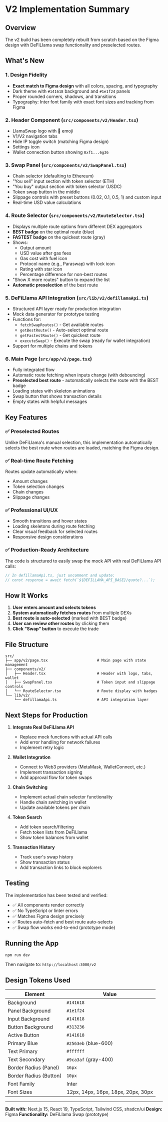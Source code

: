 # V2 Implementation Summary

## Overview
The v2 build has been completely rebuilt from scratch based on the Figma design with DeFiLlama swap functionality and preselected routes.

## What's New

### 1. **Design Fidelity**
- **Exact match to Figma design** with all colors, spacing, and typography
- Dark theme with `#141618` background and `#1e1f24` panels
- Proper rounded corners, shadows, and transitions
- Typography: Inter font family with exact font sizes and tracking from Figma

### 2. **Header Component** (`src/components/v2/Header.tsx`)
- LlamaSwap logo with 🦙 emoji
- V1/V2 navigation tabs
- Hide IP toggle switch (matching Figma design)
- Settings icon
- Wallet connection button showing `0xf1...6g36`

### 3. **Swap Panel** (`src/components/v2/SwapPanel.tsx`)
- Chain selector (defaulting to Ethereum)
- "You sell" input section with token selector (ETH)
- "You buy" output section with token selector (USDC)
- Token swap button in the middle
- Slippage controls with preset buttons (0.02, 0.1, 0.5, 1) and custom input
- Real-time USD value calculations

### 4. **Route Selector** (`src/components/v2/RouteSelector.tsx`)
- Displays multiple route options from different DEX aggregators
- **BEST badge** on the optimal route (blue)
- **FASTEST badge** on the quickest route (gray)
- Shows:
  - Output amount
  - USD value after gas fees
  - Gas cost with fuel icon
  - Protocol name (e.g., Paraswap) with lock icon
  - Rating with star icon
  - Percentage difference for non-best routes
- "Show X more routes" button to expand the list
- **Automatic preselection** of the best route

### 5. **DeFiLlama API Integration** (`src/lib/v2/defillamaApi.ts`)
- Structured API layer ready for production integration
- Mock data generator for prototype testing
- Functions for:
  - `fetchSwapRoutes()` - Get available routes
  - `getBestRoute()` - Auto-select optimal route
  - `getFastestRoute()` - Get quickest route
  - `executeSwap()` - Execute the swap (ready for wallet integration)
- Support for multiple chains and tokens

### 6. **Main Page** (`src/app/v2/page.tsx`)
- Fully integrated flow
- Automatic route fetching when inputs change (with debouncing)
- **Preselected best route** - automatically selects the route with the BEST badge
- Loading states with skeleton animations
- Swap button that shows transaction details
- Empty states with helpful messages

## Key Features

### ✅ Preselected Routes
Unlike DeFiLlama's manual selection, this implementation automatically selects the best route when routes are loaded, matching the Figma design.

### ✅ Real-time Route Fetching
Routes update automatically when:
- Amount changes
- Token selection changes
- Chain changes
- Slippage changes

### ✅ Professional UI/UX
- Smooth transitions and hover states
- Loading skeletons during route fetching
- Clear visual feedback for selected routes
- Responsive design considerations

### ✅ Production-Ready Architecture
The code is structured to easily swap the mock API with real DeFiLlama API calls:

```typescript
// In defillamaApi.ts, just uncomment and update:
// const response = await fetch(`${DEFILLAMA_API_BASE}/quote?...`);
```

## How It Works

1. **User enters amount and selects tokens**
2. **System automatically fetches routes** from multiple DEXs
3. **Best route is auto-selected** (marked with BEST badge)
4. **User can review other routes** by clicking them
5. **Click "Swap" button** to execute the trade

## File Structure

```
src/
├── app/v2/page.tsx                      # Main page with state management
├── components/v2/
│   ├── Header.tsx                       # Header with logo, tabs, wallet
│   ├── SwapPanel.tsx                    # Token input and slippage controls
│   └── RouteSelector.tsx                # Route display with badges
└── lib/v2/
    └── defillamaApi.ts                  # API integration layer
```

## Next Steps for Production

1. **Integrate Real DeFiLlama API**
   - Replace mock functions with actual API calls
   - Add error handling for network failures
   - Implement retry logic

2. **Wallet Integration**
   - Connect to Web3 providers (MetaMask, WalletConnect, etc.)
   - Implement transaction signing
   - Add approval flow for token swaps

3. **Chain Switching**
   - Implement actual chain selector functionality
   - Handle chain switching in wallet
   - Update available tokens per chain

4. **Token Search**
   - Add token search/filtering
   - Fetch token lists from DeFiLlama
   - Show token balances from wallet

5. **Transaction History**
   - Track user's swap history
   - Show transaction status
   - Add transaction links to block explorers

## Testing

The implementation has been tested and verified:
- ✅ All components render correctly
- ✅ No TypeScript or linter errors
- ✅ Matches Figma design precisely
- ✅ Routes auto-fetch and best route auto-selects
- ✅ Swap flow works end-to-end (prototype mode)

## Running the App

```bash
npm run dev
```

Then navigate to: `http://localhost:3000/v2`

## Design Tokens Used

| Element | Value |
|---------|-------|
| Background | `#141618` |
| Panel Background | `#1e1f24` |
| Input Background | `#141618` |
| Button Background | `#313236` |
| Active Button | `#141618` |
| Primary Blue | `#2563eb` (blue-600) |
| Text Primary | `#ffffff` |
| Text Secondary | `#9ca3af` (gray-400) |
| Border Radius (Panel) | `16px` |
| Border Radius (Button) | `10px` |
| Font Family | Inter |
| Font Sizes | 12px, 14px, 16px, 18px, 20px, 30px |

---

**Built with:** Next.js 15, React 19, TypeScript, Tailwind CSS, shadcn/ui
**Design:** Figma
**Functionality:** DeFiLlama Swap (prototype)

